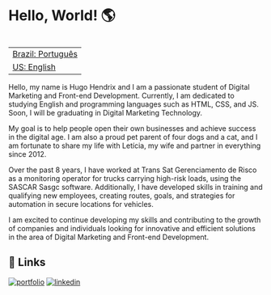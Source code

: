 <h1> Hello, World! 🌎</h1>

<table align="right">
 <tr><td><a href="https://github.com/HugoHendrix/hugohendrix/blob/main/README.md">Brazil: Português</a></td></tr> 
 <tr><td><a href="https://github.com/HugoHendrix/hugohendrix/blob/main/README-en.md">US: English</a></td></tr>
</table>

Hello, my name is Hugo Hendrix and I am a passionate student of Digital Marketing and Front-end Development. Currently, I am dedicated to studying English and programming languages such as HTML, CSS, and JS. Soon, I will be graduating in Digital Marketing Technology.

My goal is to help people open their own businesses and achieve success in the digital age. I am also a proud pet parent of four dogs and a cat, and I am fortunate to share my life with Letícia, my wife and partner in everything since 2012.

Over the past 8 years, I have worked at Trans Sat Gerenciamento de Risco as a monitoring operator for trucks carrying high-risk loads, using the SASCAR Sasgc software. Additionally, I have developed skills in training and qualifying new employees, creating routes, goals, and strategies for automation in secure locations for vehicles.

I am excited to continue developing my skills and contributing to the growth of companies and individuals looking for innovative and efficient solutions in the area of Digital Marketing and Front-end Development.


## 🔗 Links
[![portfolio](https://img.shields.io/badge/my_portfolio-000?style=for-the-badge&logo=ko-fi&logoColor=white)](https://bio.link/hugohendrix)
[![linkedin](https://img.shields.io/badge/linkedin-0A66C2?style=for-the-badge&logo=linkedin&logoColor=white)](https://www.linkedin.com/in/hugohendrix/)



